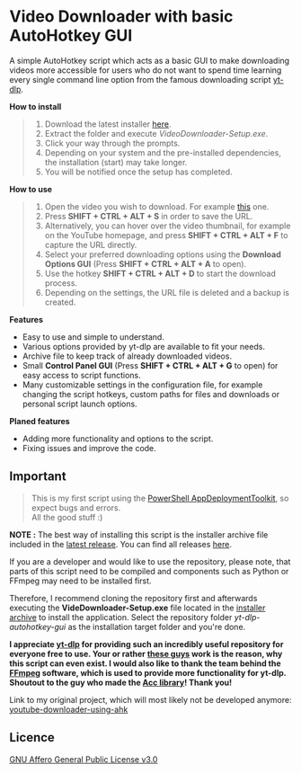 # Video Downloader with basic AutoHotkey GUI

A simple AutoHotkey script which acts as a basic GUI to make downloading videos more accessible
for users who do not want to spend time learning every single command line option from the famous downloading script [yt-dlp](https://github.com/yt-dlp/yt-dlp).

**How to install**

> 1. Download the latest installer [here](https://github.com/LeoTN/yt-dlp-autohotkey-gui/releases/latest/download/VideoDownloaderInstaller.zip).
> 2. Extract the folder and execute *VideoDownloader-Setup.exe*.
> 3. Click your way through the prompts.
> 4. Depending on your system and the pre-installed dependencies, the installation (start) may take longer.
> 5. You will be notified once the setup has completed.

**How to use**

> 1. Open the video you wish to download. For example [this](https://www.youtube.com/watch?v=xvFZjo5PgG0) one.
> 2. Press **SHIFT + CTRL + ALT + S** in order to save the URL.
> 3. Alternatively, you can hover over the video thumbnail, for example on the YouTube homepage,
> and press **SHIFT + CTRL + ALT + F** to capture the URL directly.
> 4. Select your preferred downloading options using the **Download Options GUI**
> (Press **SHIFT + CTRL + ALT + A** to open).
> 5. Use the hotkey **SHIFT + CTRL + ALT + D** to start the download process.
> 6. Depending on the settings, the URL file is deleted and a backup is created.

**Features**

- Easy to use and simple to understand.
- Various options provided by yt-dlp are available to fit your needs.
- Archive file to keep track of already downloaded videos.
- Small **Control Panel GUI** (Press **SHIFT + CTRL + ALT + G** to open) for easy access to script functions.
- Many customizable settings in the configuration file, for example changing the script hotkeys, custom paths for files and downloads or personal script launch options.

**Planed features**

- Adding more functionality and options to the script.
- Fixing issues and improve the code.

## Important

> This is my first script using the [PowerShell AppDeploymentToolkit](https://github.com/PSAppDeployToolkit/PSAppDeployToolkit), so expect bugs and errors.  
All the good stuff :)

**NOTE :** The best way of installing this script is the installer archive file included in the [latest release](https://github.com/LeoTN/yt-dlp-autohotkey-gui/releases/latest). You can find all releases [here](https://github.com/LeoTN/yt-dlp-autohotkey-gui/releases).

If you are a developer and would like to use the repository, please note, that parts of this script need to be compiled and components such as Python or FFmpeg may need to be installed first.

Therefore, I recommend cloning the repository first and afterwards executing the **VideDownloader-Setup.exe** file located in the [installer archive](https://github.com/LeoTN/yt-dlp-autohotkey-gui/releases/latest/download/VideoDownloaderInstaller.zip) to install the application. Select the repository folder *yt-dlp-autohotkey-gui* as the installation target folder and you're done.

**I appreciate [yt-dlp](https://github.com/yt-dlp/yt-dlp) for providing such an incredibly useful repository for everyone free to use. Your or rather [these guys](https://github.com/ytdl-org/youtube-dl) work is the reason, why this script can even exist. I would also like to thank the team behind the [FFmpeg](https://ffmpeg.org) software, which is used to provide more functionality for yt-dlp. Shoutout to the guy who made the [Acc library](https://github.com/Descolada/Acc-v2)! Thank you!**

Link to my original project, which will most likely not be developed anymore: [youtube-downloader-using-ahk](https://github.com/LeoTN/youtube-downloader-using-ahk)

## Licence

[GNU Affero General Public License v3.0](https://github.com/LeoTN/yt-dlp-autohotkey-gui/blob/main/LICENCE)